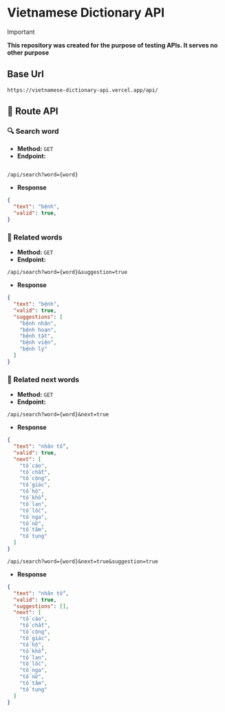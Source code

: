 # Vietnamese Dictionary API

> [!IMPORTANT]
> **This repository was created for the purpose of testing APIs. It serves no other purpose**
## Base Url
```url
https://vietnamese-dictionary-api.vercel.app/api/
```
## 📌 Route API
### 🔍 Search word 
- **Method:** `GET`
- **Endpoint:** <br>
```url

/api/search?word={word}

```
- **Response**
```json
{
  "text": "bệnh",
  "valid": true,
}
```
### 🔗 Related words
- **Method:** `GET`
- **Endpoint:** <br>
```url
/api/search?word={word}&suggestion=true
```
- **Response**
```json
{
  "text": "bệnh",
  "valid": true,
  "suggestions": [
    "bệnh nhân",
    "bệnh hoạn",
    "bệnh tật",
    "bệnh viện",
    "bệnh lý"
  ]
}
```
### 🔗 Related next words
- **Method:** `GET`
- **Endpoint:** <br>
```url
/api/search?word={word}&next=true
```
- **Response**
```json
{
  "text": "nhân tố",
  "valid": true,
  "next": [
    "tố cáo",
    "tố chất",
    "tố cộng",
    "tố giác",
    "tố hộ",
    "tố khổ",
    "tố lan",
    "tố lốc",
    "tố nga",
    "tố nữ",
    "tố tâm",
    "tố tụng"
  ]
}
```

```url
/api/search?word={word}&next=true&suggestion=true
```

- **Response**
```json
{
  "text": "nhân tố",
  "valid": true,
  "suggestions": [],
  "next": [
    "tố cáo",
    "tố chất",
    "tố cộng",
    "tố giác",
    "tố hộ",
    "tố khổ",
    "tố lan",
    "tố lốc",
    "tố nga",
    "tố nữ",
    "tố tâm",
    "tố tụng"
  ]
}
```
